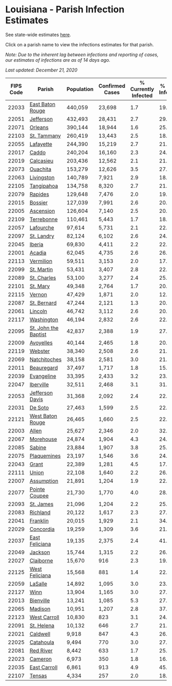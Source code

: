 # Louisiana - Parish Infection Estimates

See state-wide estimates [here](/infections/us-la).

Click on a parish name to view the infections estimates for that parish.

*Note: Due to the inherent lag between infections and reporting of cases, our estimates of infections are as of 14 days ago.*

*Last updated: December 21, 2020*

|   FIPS Code |                                       Parish |   Population |   Confirmed Cases |   % Currently Infected |   % Total Infected |
|-------------|----------------------------------------------|--------------|-------------------|------------------------|--------------------|
|       22033 |         [East Baton Rouge](east-baton-rouge) |      440,059 |            23,698 |                    1.7 |               19.8 |
|       22051 |                       [Jefferson](jefferson) |      432,493 |            28,431 |                    2.7 |               29.2 |
|       22071 |                           [Orleans](orleans) |      390,144 |            18,944 |                    1.6 |               25.4 |
|       22103 |                   [St. Tammany](st.-tammany) |      260,419 |            13,443 |                    2.5 |               18.7 |
|       22055 |                       [Lafayette](lafayette) |      244,390 |            15,219 |                    2.7 |               21.2 |
|       22017 |                               [Caddo](caddo) |      240,204 |            16,160 |                    2.3 |               24.5 |
|       22019 |                       [Calcasieu](calcasieu) |      203,436 |            12,562 |                    2.1 |               21.3 |
|       22073 |                         [Ouachita](ouachita) |      153,279 |            12,626 |                    3.5 |               27.9 |
|       22063 |                     [Livingston](livingston) |      140,789 |             7,921 |                    2.9 |               18.3 |
|       22105 |                     [Tangipahoa](tangipahoa) |      134,758 |             8,320 |                    2.7 |               21.8 |
|       22079 |                           [Rapides](rapides) |      129,648 |             7,476 |                    2.0 |               19.6 |
|       22015 |                           [Bossier](bossier) |      127,039 |             7,991 |                    2.6 |               20.1 |
|       22005 |                       [Ascension](ascension) |      126,604 |             7,140 |                    2.5 |               20.3 |
|       22109 |                     [Terrebonne](terrebonne) |      110,461 |             5,443 |                    1.7 |               18.2 |
|       22057 |                       [Lafourche](lafourche) |       97,614 |             5,731 |                    2.1 |               22.4 |
|       22097 |                     [St. Landry](st.-landry) |       82,124 |             6,102 |                    2.6 |               24.8 |
|       22045 |                             [Iberia](iberia) |       69,830 |             4,411 |                    2.2 |               22.9 |
|       22001 |                             [Acadia](acadia) |       62,045 |             4,735 |                    2.6 |               26.5 |
|       22113 |                       [Vermilion](vermilion) |       59,511 |             3,153 |                    2.0 |               17.6 |
|       22099 |                     [St. Martin](st.-martin) |       53,431 |             3,407 |                    2.8 |               22.8 |
|       22089 |                   [St. Charles](st.-charles) |       53,100 |             3,277 |                    2.4 |               25.0 |
|       22101 |                         [St. Mary](st.-mary) |       49,348 |             2,764 |                    1.7 |               20.6 |
|       22115 |                             [Vernon](vernon) |       47,429 |             1,871 |                    2.0 |               12.6 |
|       22087 |                   [St. Bernard](st.-bernard) |       47,244 |             2,121 |                    1.3 |               20.0 |
|       22061 |                           [Lincoln](lincoln) |       46,742 |             3,112 |                    2.6 |               20.9 |
|       22117 |                     [Washington](washington) |       46,194 |             2,832 |                    2.6 |               22.5 |
|       22095 | [St. John the Baptist](st.-john-the-baptist) |       42,837 |             2,388 |                    1.9 |               27.8 |
|       22009 |                       [Avoyelles](avoyelles) |       40,144 |             2,465 |                    1.8 |               20.7 |
|       22119 |                           [Webster](webster) |       38,340 |             2,508 |                    2.6 |               21.4 |
|       22069 |                 [Natchitoches](natchitoches) |       38,158 |             2,581 |                    3.0 |               21.8 |
|       22011 |                     [Beauregard](beauregard) |       37,497 |             1,717 |                    1.8 |               15.2 |
|       22039 |                     [Evangeline](evangeline) |       33,395 |             2,433 |                    3.2 |               23.9 |
|       22047 |                       [Iberville](iberville) |       32,511 |             2,468 |                    3.1 |               31.3 |
|       22053 |           [Jefferson Davis](jefferson-davis) |       31,368 |             2,092 |                    2.4 |               22.7 |
|       22031 |                           [De Soto](de-soto) |       27,463 |             1,599 |                    2.5 |               22.0 |
|       22121 |         [West Baton Rouge](west-baton-rouge) |       26,465 |             1,660 |                    2.5 |               22.0 |
|       22003 |                               [Allen](allen) |       25,627 |             2,346 |                    2.0 |               32.2 |
|       22067 |                       [Morehouse](morehouse) |       24,874 |             1,904 |                    4.3 |               24.1 |
|       22085 |                             [Sabine](sabine) |       23,884 |             1,907 |                    3.8 |               25.2 |
|       22075 |                   [Plaquemines](plaquemines) |       23,197 |             1,546 |                    3.6 |               24.5 |
|       22043 |                               [Grant](grant) |       22,389 |             1,281 |                    4.5 |               17.6 |
|       22111 |                               [Union](union) |       22,108 |             1,640 |                    2.2 |               26.7 |
|       22007 |                     [Assumption](assumption) |       21,891 |             1,204 |                    1.9 |               22.0 |
|       22077 |               [Pointe Coupee](pointe-coupee) |       21,730 |             1,770 |                    4.0 |               28.5 |
|       22093 |                       [St. James](st.-james) |       21,096 |             1,204 |                    2.2 |               25.2 |
|       22083 |                         [Richland](richland) |       20,122 |             1,617 |                    2.3 |               27.0 |
|       22041 |                         [Franklin](franklin) |       20,015 |             1,929 |                    2.1 |               34.7 |
|       22029 |                       [Concordia](concordia) |       19,259 |             1,309 |                    3.6 |               21.5 |
|       22037 |             [East Feliciana](east-feliciana) |       19,135 |             2,375 |                    2.4 |               41.6 |
|       22049 |                           [Jackson](jackson) |       15,744 |             1,315 |                    2.2 |               26.8 |
|       22027 |                       [Claiborne](claiborne) |       15,670 |               916 |                    2.3 |               19.7 |
|       22125 |             [West Feliciana](west-feliciana) |       15,568 |               881 |                    1.4 |               22.4 |
|       22059 |                           [LaSalle](lasalle) |       14,892 |             1,095 |                    3.0 |               23.3 |
|       22127 |                                 [Winn](winn) |       13,904 |             1,165 |                    3.0 |               27.8 |
|       22013 |                       [Bienville](bienville) |       13,241 |             1,085 |                    5.3 |               27.9 |
|       22065 |                           [Madison](madison) |       10,951 |             1,207 |                    2.8 |               37.0 |
|       22123 |                 [West Carroll](west-carroll) |       10,830 |               823 |                    3.1 |               24.0 |
|       22091 |                     [St. Helena](st.-helena) |       10,132 |               646 |                    2.7 |               21.7 |
|       22021 |                         [Caldwell](caldwell) |        9,918 |               847 |                    4.3 |               26.9 |
|       22025 |                       [Catahoula](catahoula) |        9,494 |               770 |                    3.0 |               27.4 |
|       22081 |                       [Red River](red-river) |        8,442 |               633 |                    1.7 |               25.1 |
|       22023 |                           [Cameron](cameron) |        6,973 |               350 |                    1.8 |               16.7 |
|       22035 |                 [East Carroll](east-carroll) |        6,861 |               913 |                    4.9 |               45.2 |
|       22107 |                             [Tensas](tensas) |        4,334 |               257 |                    2.0 |               18.7 |